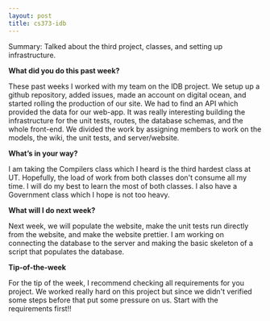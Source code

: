 ```yaml
---
layout: post
title: cs373-idb
---
```


Summary: Talked about the third project, classes, and setting up infrastructure. 

**What did you do this past week?**

These past weeks I worked with my team on the IDB project. We setup up a github repository, added issues, made an account on digital ocean, and started rolling the production of our site. We had to find an API which provided the data for our web-app. It was really interesting building the infrastructure for the unit tests, routes, the database schemas, and the whole front-end. We divided the work by assigning members to work on the models, the wiki, the unit tests, and server/website. 

**What’s in your way?**

I am taking the Compilers class which I heard is the third hardest class at UT. Hopefully, the load of work from both classes don't consume all my time. I will do my best to learn the most of both classes. I also have a Government class which I hope is not too heavy. 

**What will I do next week?**

Next week, we will populate the website, make the unit tests run directly from the website, and make the website prettier. I am working on connecting the database to the server and making the basic skeleton of a script that populates the database.  

**Tip-of-the-week**

For the tip of the week, I recommend checking all requirements for you project. We worked really hard on this project but since we didn't verified some steps before that put some pressure on us. Start with the requirements first!!
